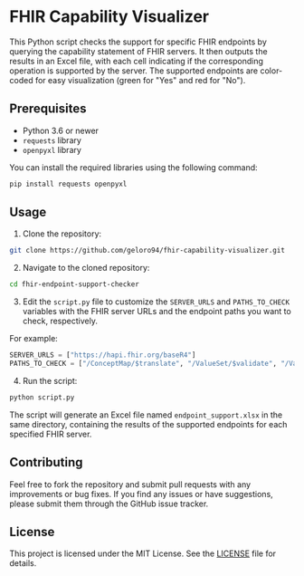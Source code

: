 # FHIR Capability Visualizer

This Python script checks the support for specific FHIR endpoints by querying the capability statement of FHIR servers. It then outputs the results in an Excel file, with each cell indicating if the corresponding operation is supported by the server. The supported endpoints are color-coded for easy visualization (green for "Yes" and red for "No").

## Prerequisites

- Python 3.6 or newer
- `requests` library
- `openpyxl` library

You can install the required libraries using the following command:

```bash
pip install requests openpyxl
```

## Usage

1. Clone the repository:

```bash
git clone https://github.com/geloro94/fhir-capability-visualizer.git
```

2. Navigate to the cloned repository:

```bash
cd fhir-endpoint-support-checker
```

3. Edit the `script.py` file to customize the `SERVER_URLS` and `PATHS_TO_CHECK` variables with the FHIR server URLs and the endpoint paths you want to check, respectively.

For example:

```python
SERVER_URLS = ["https://hapi.fhir.org/baseR4"]
PATHS_TO_CHECK = ["/ConceptMap/$translate", "/ValueSet/$validate", "/ValueSet/$expand", "/ConceptMap/$closure", "/CodeSystem/$validate-code", "/CodeSystem/$lookup"]
```

4. Run the script:

```bash
python script.py
```

The script will generate an Excel file named `endpoint_support.xlsx` in the same directory, containing the results of the supported endpoints for each specified FHIR server.

## Contributing

Feel free to fork the repository and submit pull requests with any improvements or bug fixes. If you find any issues or have suggestions, please submit them through the GitHub issue tracker.

## License

This project is licensed under the MIT License. See the [LICENSE](LICENSE) file for details.